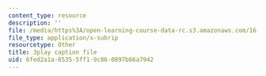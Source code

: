 ```yaml
---
content_type: resource
description: ''
file: /media/https%3A/open-learning-course-data-rc.s3.amazonaws.com/16-687-private-pilot-ground-school-january-iap-2019/6fed2a1a65355ff19c860897b66a7942_s67DO7fFM14.vtt
file_type: application/x-subrip
resourcetype: Other
title: 3play caption file
uid: 6fed2a1a-6535-5ff1-9c86-0897b66a7942
---
```

